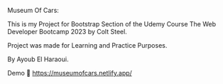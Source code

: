 Museum Of Cars:

This is my Project for Bootstrap Section of the Udemy Course The Web Developer Bootcamp 2023 by Colt Steel.

Project was made for Learning and Practice Purposes.

By Ayoub El Haraoui.

Demo 🔗 https://museumofcars.netlify.app/
